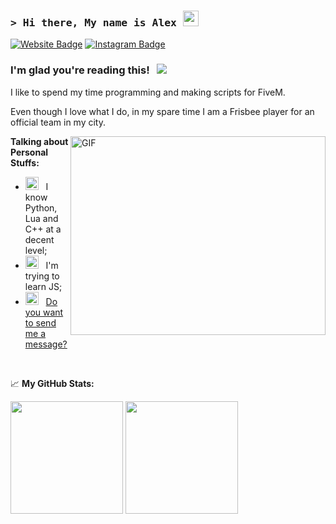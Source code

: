 ### <samp>&gt; Hi there, My name is **Alex**</a> <img src="https://media.giphy.com/media/hvRJCLFzcasrR4ia7z/giphy.gif" width="25"> </samp>

[![Website Badge](https://cdn-icons-png.flaticon.com/512/2111/2111267.png)](https://discord.gg/rmkg78ge2p)
[![Instagram Badge](https://img.shields.io/badge/-Instagram-e4405f?style=flat-square&logo=Instagram&logoColor=white)](https://instagram.com/_spiry/)

### I'm glad you're reading this! &nbsp; ![](https://visitor-badge.glitch.me/badge?page_id=spiry32)

I like to spend my time programming and making scripts for FiveM.

Even though I love what I do, in my spare time I am a Frisbee player for an official team in my city.

<img align="right" alt="GIF" src="https://github.com/Gapur/Gapur/blob/main/assets/coding.gif?raw=true" width="408" height="318" />
  

**Talking about Personal Stuffs:**

- <img src="https://cdn-icons-png.flaticon.com/512/2645/2645163.png" width="21" />&nbsp;&nbsp; I know Python, Lua and C++ at a decent level;
- <img src="https://cdn-icons-png.flaticon.com/512/3145/3145765.png" width="21" />&nbsp;&nbsp; I'm trying to learn JS;
- <img src="https://cdn-icons-png.flaticon.com/512/2504/2504896.png" width="21" />&nbsp;&nbsp; [Do you want to send me a message?](https://discord.gg/rmkg78ge2p)

</br>


<!--idk-->


📈 **My GitHub Stats:**

<p>
  <img height="180em" src="https://github-readme-stats.vercel.app/api?username=spiry32&show_icons=true&hide_border=true&&count_private=true&include_all_commits=true" />
  <img height="180em" src="https://github-readme-stats.vercel.app/api/top-langs/?username=spiry32&exclude_repo=KNN-Image-Classification&show_icons=true&hide_border=true&layout=compact&langs_count=8"/>
</p>



